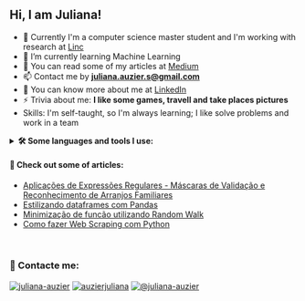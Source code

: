 <p align="center">
  <h2>Hi, I am Juliana!</h2>
</p>

- 🔭 Currently I'm a computer science master student and I'm working with research at [Linc](https://github.com/linc-ufpa-br)
- 🌱 I’m currently learning Machine Learning
- 📝 You can read some of my articles at [Medium](https://medium.com/@juliana-auzier)
- 📫 Contact me by **juliana.auzier.s@gmail.com**
- 📄 You can know more about me at [LinkedIn](https://www.linkedin.com/in/juliana-auzier/)
- ⚡ Trivia about me: **I like some games, travell and take places pictures**
- Skills: I'm self-taught, so I'm always learning; I like solve problems and work in a team

<details>
  <summary><b>🛠️ Some languages and tools I use:</b></summary>
  <br/>
<p align="left"> <a href="https://www.w3.org/html/" target="_blank"> <img src="https://raw.githubusercontent.com/devicons/devicon/master/icons/html5/html5-original-wordmark.svg" alt="html5" width="40" height="40"/> </a> <a href="https://www.mysql.com/" target="_blank"> <img src="https://raw.githubusercontent.com/devicons/devicon/master/icons/mysql/mysql-original-wordmark.svg" alt="mysql" width="40" height="40"/> </a> <a href="https://www.python.org" target="_blank"> <img src="https://raw.githubusercontent.com/devicons/devicon/master/icons/python/python-original.svg" alt="python" width="40" height="40"/> </a> <a href="https://isocpp.org/" target="_blank"> <img src="https://raw.githubusercontent.com/isocpp/logos/master/cpp_logo.png" alt="cpp" width="40" height="40"/> </a><a href="https://scikit-learn.org/" target="_blank"> <img src="https://upload.wikimedia.org/wikipedia/commons/0/05/Scikit_learn_logo_small.svg" alt="scikit_learn" width="40" height="40"/> </a> <img src="[http://www.endtoend.ai/assets/blog/misc/jupyter-notebook-extensions-to-enhance-your-efficiency/front.svg]"> <img src ="https://upload.wikimedia.org/wikipedia/commons/thumb/3/38/Jupyter_logo.svg/1200px-Jupyter_logo.svg.png" alt="jupyter notebook" width="40" height="40"/> </a> <a href="https://www.tensorflow.org" target="_blank"> <img src="https://www.vectorlogo.zone/logos/tensorflow/tensorflow-icon.svg" alt="tensorflow" width="40" height="40"/> </a> </a> <a href="https://www.jetbrains.com/pt-br/pycharm/download/#section=windows" target="_blank"> <img src="https://seeklogo.com/images/P/pycharm-edu-logo-73119B2E09-seeklogo.com.png" alt="pycharm" width="40" height="40"/> </a> </a> <a href="https://www.figma.com/" target="_blank"> <img src="https://upload.wikimedia.org/wikipedia/commons/thumb/3/33/Figma-logo.svg/1667px-Figma-logo.svg.png" alt="figma" width="40" height="40"/> </a></p>
</details>

#### 📕 Check out some of articles:
<!-- BLOG-POST-LIST:START -->
- [Aplicações de Expressões Regulares - Máscaras de Validação e Reconhecimento de Arranjos Familiares](https://github.com/julianaAuzier/teoria-da-computacao/blob/main/Aplicacoes_de_Expressoes_Regulares__Mascaras_de_Validacao_e_Reconhecimento_de_Arranjos_Familiares%20(3).pdf)
- [Estilizando dataframes com Pandas](https://juliana-auzier.medium.com/estilizando-dataframes-com-pandas-15bcd8e5815f)
- [Minimização de funcão utilizando Random Walk](https://juliana-auzier.medium.com/minimiza%C3%A7%C3%A3o-de-func%C3%A3o-utilizando-random-walk-c85490035373)
- [Como fazer Web Scraping com Python](https://juliana-auzier.medium.com/como-fazer-web-scraping-com-python-9d52339293e8)
<!-- BLOG-POST-LIST:END -->

</br>
<h3 align="left">🔗 Contacte me:</h3>
<p align="left">
<a href="https://www.linkedin.com/in/juliana-auzier/" target="blank"><img align="center" src="https://raw.githubusercontent.com/rahuldkjain/github-profile-readme-generator/master/src/images/icons/Social/linked-in-alt.svg" alt="juliana-auzier" height="30" width="40" /></a>
<a href="https://www.instagram.com/auzierjuliana/" target="blank"><img align="center" src="https://raw.githubusercontent.com/rahuldkjain/github-profile-readme-generator/master/src/images/icons/Social/instagram.svg" alt="auzierjuliana" height="30" width="40" /></a>
<a href="https://medium.com/@juliana-auzier" target="blank"><img align="center" src="https://raw.githubusercontent.com/rahuldkjain/github-profile-readme-generator/master/src/images/icons/Social/medium.svg" alt="@juliana-auzier" height="30" width="40" /></a>
</p>
